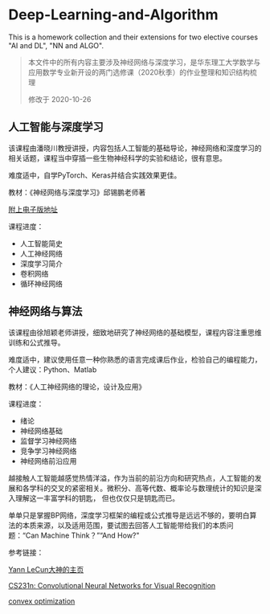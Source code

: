 # Deep-Learning-and-Algorithm
This is a homework collection and their extensions for two elective courses "AI and DL", "NN and ALGO".
> 本文件中的所有内容主要涉及神经网络与深度学习，是华东理工大学数学与应用数学专业新开设的两门选修课（2020秋季）的作业整理和知识结构梳理
>
>修改于 2020-10-26

## 人工智能与深度学习
该课程由潘晓川教授讲授，内容包括人工智能的基础导论，神经网络和深度学习的相关话题，课程当中穿插一些生物神经科学的实验和结论，很有意思。

难度适中，自学PyTorch、Keras并结合实践效果更佳。

教材：《神经网络与深度学习》邱锡鹏老师著

[附上电子版地址](https://github.com/nndl/nndl.github.io)

课程进度：
- 人工智能简史
- 人工神经网络
- 深度学习简介
- 卷积网络
- 循环神经网络



## 神经网络与算法
该课程由徐旭颖老师讲授，细致地研究了神经网络的基础模型，课程内容注重思维训练和公式推导。

难度适中，建议使用任意一种你熟悉的语言完成课后作业，检验自己的编程能力，个人建议：Python、Matlab

教材：《人工神经网络的理论，设计及应用》

课程进度：
- 绪论
- 神经网络基础
- 监督学习神经网络
- 竞争学习神经网络
- 神经网络前沿应用


越接触人工智能越感觉热情洋溢，作为当前的前沿方向和研究热点，人工智能的发展和各学科的交叉的紧密相关。微积分、高等代数、概率论与数理统计的知识是深入理解这一丰富学科的钥匙，
但也仅仅只是钥匙而已。

单单只是掌握BP网络，深度学习框架的编程或公式推导是远远不够的，要明白算法的本质来源，以及适用范围，要试图去回答人工智能带给我们的本质问题：“Can Machine Think？”“And How?"


参考链接：

[Yann LeCun大神的主页](http://yann.lecun.com/)

[CS231n: Convolutional Neural Networks for Visual Recognition](http://cs231n.stanford.edu/)

[convex optimization](https://www.convexoptimization.com/)
